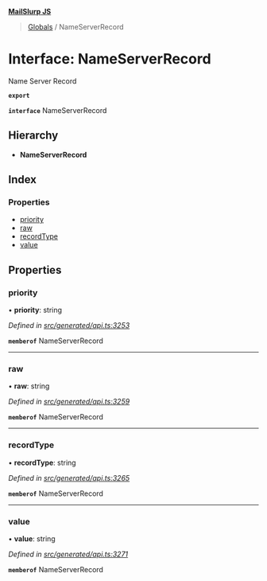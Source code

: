 **[MailSlurp JS](../README.md)**

> [Globals](../README.md) / NameServerRecord

# Interface: NameServerRecord

Name Server Record

**`export`** 

**`interface`** NameServerRecord

## Hierarchy

* **NameServerRecord**

## Index

### Properties

* [priority](nameserverrecord.md#priority)
* [raw](nameserverrecord.md#raw)
* [recordType](nameserverrecord.md#recordtype)
* [value](nameserverrecord.md#value)

## Properties

### priority

•  **priority**: string

*Defined in [src/generated/api.ts:3253](https://github.com/mailslurp/mailslurp-client/blob/cce5bf2/src/generated/api.ts#L3253)*

**`memberof`** NameServerRecord

___

### raw

•  **raw**: string

*Defined in [src/generated/api.ts:3259](https://github.com/mailslurp/mailslurp-client/blob/cce5bf2/src/generated/api.ts#L3259)*

**`memberof`** NameServerRecord

___

### recordType

•  **recordType**: string

*Defined in [src/generated/api.ts:3265](https://github.com/mailslurp/mailslurp-client/blob/cce5bf2/src/generated/api.ts#L3265)*

**`memberof`** NameServerRecord

___

### value

•  **value**: string

*Defined in [src/generated/api.ts:3271](https://github.com/mailslurp/mailslurp-client/blob/cce5bf2/src/generated/api.ts#L3271)*

**`memberof`** NameServerRecord
